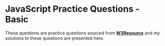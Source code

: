 # JavaScript Practice Questions - Basic

These questions are practice questions sourced from **[W3Resource][w3resource URL for Basic JS practice]** and my solutions to these questions are presented here.



[w3resource URL for Basic JS practice]: https://www.w3resource.com/javascript-exercises/javascript-basic-exercises.php
